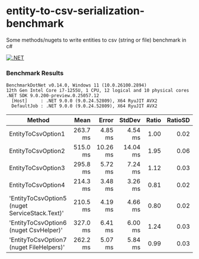 # entity-to-csv-serialization-benchmark
Some methods/nugets to write entities to csv (string or file)  benchmark in c#

[![.NET](https://github.com/fernandezja/entity-to-csv-serialization-benchmark/actions/workflows/CI-dotnet.yml/badge.svg)](https://github.com/fernandezja/entity-to-csv-serialization-benchmark/actions/workflows/CI-dotnet.yml)

### Benchmark Results

``` 
BenchmarkDotNet v0.14.0, Windows 11 (10.0.26100.2894)
12th Gen Intel Core i7-1255U, 1 CPU, 12 logical and 10 physical cores
.NET SDK 9.0.200-preview.0.25057.12
  [Host]     : .NET 9.0.0 (9.0.24.52809), X64 RyuJIT AVX2
  DefaultJob : .NET 9.0.0 (9.0.24.52809), X64 RyuJIT AVX2
```

| Method                                         | Mean     | Error    | StdDev   | Ratio | RatioSD |
|----------------------------------------------- |---------:|---------:|---------:|------:|--------:|
| EntityToCsvOption1                             | 263.7 ms |  4.85 ms |  4.54 ms |  1.00 |    0.02 |
| EntityToCsvOption2                             | 515.0 ms | 10.26 ms | 14.04 ms |  1.95 |    0.06 |
| EntityToCsvOption3                             | 295.8 ms |  5.72 ms |  7.24 ms |  1.12 |    0.03 |
| EntityToCsvOption4                             | 214.3 ms |  3.48 ms |  3.26 ms |  0.81 |    0.02 |
| 'EntityToCsvOption5 (nuget ServiceStack.Text)' | 210.5 ms |  4.19 ms |  4.66 ms |  0.80 |    0.02 |
| 'EntityToCsvOption6 (nuget CsvHelper)'         | 327.0 ms |  6.41 ms |  6.00 ms |  1.24 |    0.03 |
| 'EntityToCsvOption7 (nuget FileHelpers)'       | 262.2 ms |  5.07 ms |  5.84 ms |  0.99 |    0.03 |
